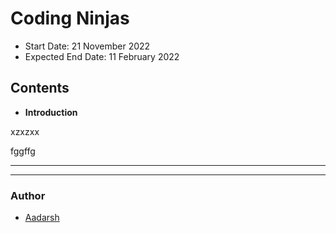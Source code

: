 # Coding Ninjas

- Start Date: 21 November 2022
- Expected End Date: 11 February 2022

## Contents

- **Introduction**

xzxzxx

fggffg

---

---

### Author

- [Aadarsh](https://www.google.com)
